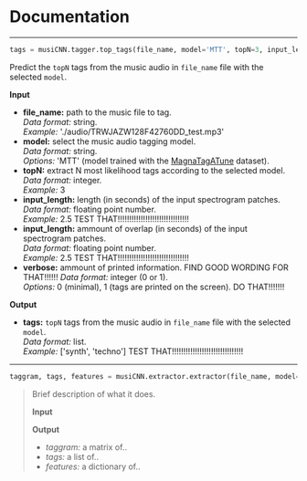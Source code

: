 # Documentation
-------------

```python
tags = musiCNN.tagger.top_tags(file_name, model='MTT', topN=3, input_length=3, input_overlap=None, verbose=0)
```
Predict the `topN` tags from the music audio in `file_name` file with the selected `model`.  

**Input**
- **file_name:** path to the music file to tag.  
*Data format:* string.  
*Example:* './audio/TRWJAZW128F42760DD_test.mp3'
- **model:** select the music audio tagging model.  
*Data format:* string.  
*Options:* 'MTT' (model trained with the [MagnaTagATune](https://github.com/keunwoochoi/magnatagatune-list) dataset).
- **topN:** extract N most likelihood tags according to the selected model.  
*Data format:* integer.  
*Example:* 3
- **input_length:** length (in seconds) of the input spectrogram patches.  
*Data format:* floating point number.  
*Example:* 2.5 TEST THAT!!!!!!!!!!!!!!!!!!!!!!!!!!!!!!!
- **input_length:** ammount of overlap (in seconds) of the input spectrogram patches.  
*Data format:* floating point number.  
*Example:* 2.5 TEST THAT!!!!!!!!!!!!!!!!!!!!!!!!!!!!!!!
- **verbose:** ammount of printed information.  FIND GOOD WORDING FOR THAT!!!!!!
*Data format:* integer (0 or 1).  
*Options:* 0 (minimal), 1 (tags are printed on the screen). DO THAT!!!!!!!

**Output**
- **tags:** `topN` tags from the music audio in `file_name` file with the selected `model`.    
*Data format:* list.  
*Example:* ['synth', 'techno'] TEST THAT!!!!!!!!!!!!!!!!!!!!!!!!!!!!!!!
***************

```python
taggram, tags, features = musiCNN.extractor.extractor(file_name, model='MTT', input_length=3, input_overlap=None, extract_features=False)
```
> Brief description of what it does.
>
>**Input**
>
>**Output**
>- *taggram:* a matrix of..
>- *tags:* a list of..
>- *features:* a dictionary of..


